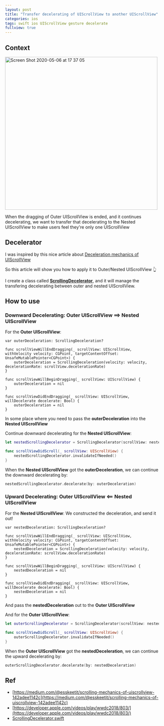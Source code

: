 ```yaml
---
layout: post
title: "Transfer decelerating of UIScrollView to another UIScrollView"
categories: ios
tags: swift ios UIScrollView gesture decelerate
fullview: true
---
```


## Context

<img width="499" alt="Screen Shot 2020-05-06 at 17 37 05" src="https://user-images.githubusercontent.com/6329656/81168337-01ce9f80-8fc1-11ea-9816-70a55cb69f29.png">

When the dragging of Outer UIScrollView is ended, and it continues decelerating, we want to transfer that decelerating to the Nested UIScrollView to make users feel they're only one UIScrollView

## Decelerator

I was inspired by this nice article about [Deceleration mechanics of UIScrollView](https://medium.com/@esskeetit/scrolling-mechanics-of-uiscrollview-142adee1142c) 

So this article will show you how to apply it to Outer/Nested UIScrollView 👆

I create a class called **[ScrollingDecelerator](https://gist.github.com/levantAJ/7860d3053324e4fc20e12d5dd3c51fb1)**, and it will manage the transfering decelerating between outer and nested UIScrollView.


## How to use

### Downward Decelerating: Outer UIScrollView ==> Nested UIScrollView

For the **Outer UIScrollView**:

```
var outerDeceleration: ScrollingDeceleration?

func scrollViewWillEndDragging(_ scrollView: UIScrollView, withVelocity velocity: CGPoint, targetContentOffset: UnsafeMutablePointer<CGPoint>) {
    outerDeceleration = ScrollingDeceleration(velocity: velocity, decelerationRate: scrollView.decelerationRate)
}

func scrollViewWillBeginDragging(_ scrollView: UIScrollView) {
    outerDeceleration = nil
}

func scrollViewDidEndDragging(_ scrollView: UIScrollView, willDecelerate decelerate: Bool) {
    outerDeceleration = nil
}
```

In some place where you need to pass the **outerDeceleration** into the **Nested UIScrollView**


Continue downward decelerating for the **Nested UIScrollView**:

```swift
let nestedScrollingDecelerator = ScrollingDecelerator(scrollView: nestedScrollView)

func scrollViewDidScroll(_ scrollView: UIScrollView) {
    nestedScrollingDecelerator.invalidateIfNeeded()
}
```

When the **Nested UIScrollView** got the **outerDeceleration**, we can continue the downward decelerating by:

```swift
nestedScrollingDecelerator.decelerate(by: outerDeceleration)

```

### Upward Decelerating: Outer UIScrollView <== Nested UIScrollView

For the **Nested UIScrollView**: We constructed the deceleration, and send it out!
 

```
var nestedDeceleration: ScrollingDeceleration?

func scrollViewWillEndDragging(_ scrollView: UIScrollView, withVelocity velocity: CGPoint, targetContentOffset: UnsafeMutablePointer<CGPoint>) {
    nestedDeceleration = ScrollingDeceleration(velocity: velocity, decelerationRate: scrollView.decelerationRate)
}

func scrollViewWillBeginDragging(_ scrollView: UIScrollView) {
    nestedDeceleration = nil
}

func scrollViewDidEndDragging(_ scrollView: UIScrollView, willDecelerate decelerate: Bool) {
    nestedDeceleration = nil
}
```

And pass the **nestedDeceleration** out to the **Outer UIScrollView**


And for the **Outer UIScrollView**:

```swift
let outerScrollingDecelerator = ScrollingDecelerator(scrollView: nestedScrollView)

func scrollViewDidScroll(_ scrollView: UIScrollView) {
    outerScrollingDecelerator.invalidateIfNeeded()
}
```

When the **Outer UIScrollView** got the **nestedDeceleration**, we can continue the upward decelerating by:

```swift
outerScrollingDecelerator.decelerate(by: nestedDeceleration)

```

## Ref

- [https://medium.com/@esskeetit/scrolling-mechanics-of-uiscrollview-142adee1142c](https://medium.com/@esskeetit/scrolling-mechanics-of-uiscrollview-142adee1142c)
- [https://developer.apple.com/videos/play/wwdc2018/803/](https://developer.apple.com/videos/play/wwdc2018/803/)
- [ScrollingDecelerator.swift](https://gist.github.com/levantAJ/7860d3053324e4fc20e12d5dd3c51fb1)


